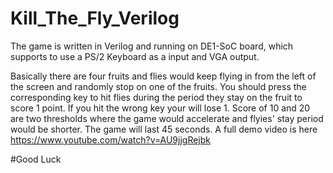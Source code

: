 # Kill_The_Fly_Verilog

The game is written in Verilog and running on DE1-SoC board, which supports to use a PS/2 Keyboard as a input and VGA output.

Basically there are four fruits and flies would keep flying in from the left of the screen and randomly stop on one of the fruits. 
You should press the corresponding key to hit flies during the period they stay on the fruit to score 1 point. If you hit the wrong key 
your will lose 1. Score of 10 and 20 are two thresholds where the game would accelerate and flyies' stay period would be shorter.
The game will last 45 seconds. A full demo video is here https://www.youtube.com/watch?v=AU9jjgRejbk

#Good Luck
